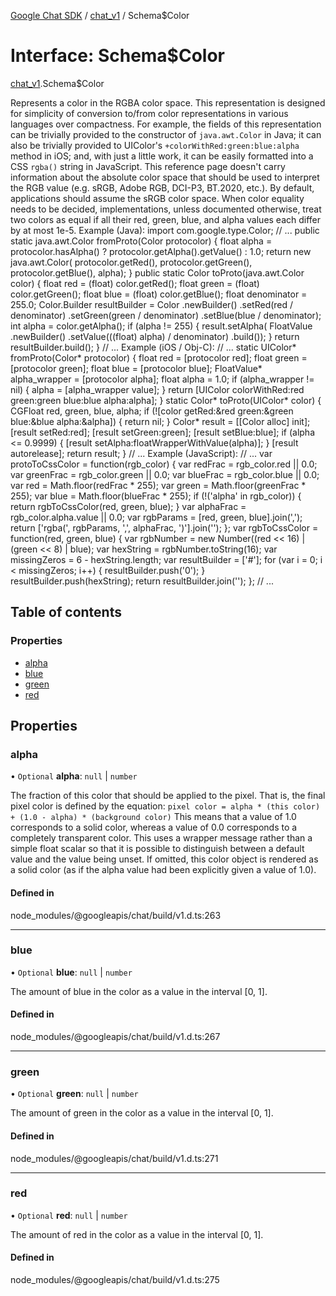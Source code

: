 [Google Chat SDK](../README.md) / [chat\_v1](../modules/chat_v1.md) / Schema$Color

# Interface: Schema$Color

[chat_v1](../modules/chat_v1.md).Schema$Color

Represents a color in the RGBA color space. This representation is designed for simplicity of conversion to/from color representations in various languages over compactness. For example, the fields of this representation can be trivially provided to the constructor of `java.awt.Color` in Java; it can also be trivially provided to UIColor's `+colorWithRed:green:blue:alpha` method in iOS; and, with just a little work, it can be easily formatted into a CSS `rgba()` string in JavaScript. This reference page doesn't carry information about the absolute color space that should be used to interpret the RGB value (e.g. sRGB, Adobe RGB, DCI-P3, BT.2020, etc.). By default, applications should assume the sRGB color space. When color equality needs to be decided, implementations, unless documented otherwise, treat two colors as equal if all their red, green, blue, and alpha values each differ by at most 1e-5. Example (Java): import com.google.type.Color; // ... public static java.awt.Color fromProto(Color protocolor) { float alpha = protocolor.hasAlpha() ? protocolor.getAlpha().getValue() : 1.0; return new java.awt.Color( protocolor.getRed(), protocolor.getGreen(), protocolor.getBlue(), alpha); \} public static Color toProto(java.awt.Color color) { float red = (float) color.getRed(); float green = (float) color.getGreen(); float blue = (float) color.getBlue(); float denominator = 255.0; Color.Builder resultBuilder = Color .newBuilder() .setRed(red / denominator) .setGreen(green / denominator) .setBlue(blue / denominator); int alpha = color.getAlpha(); if (alpha != 255) { result.setAlpha( FloatValue .newBuilder() .setValue(((float) alpha) / denominator) .build()); \} return resultBuilder.build(); \} // ... Example (iOS / Obj-C): // ... static UIColor* fromProto(Color* protocolor) { float red = [protocolor red]; float green = [protocolor green]; float blue = [protocolor blue]; FloatValue* alpha_wrapper = [protocolor alpha]; float alpha = 1.0; if (alpha_wrapper != nil) { alpha = [alpha_wrapper value]; \} return [UIColor colorWithRed:red green:green blue:blue alpha:alpha]; \} static Color* toProto(UIColor* color) { CGFloat red, green, blue, alpha; if (![color getRed:&red green:&green blue:&blue alpha:&alpha]) { return nil; \} Color* result = [[Color alloc] init]; [result setRed:red]; [result setGreen:green]; [result setBlue:blue]; if (alpha <= 0.9999) { [result setAlpha:floatWrapperWithValue(alpha)]; \} [result autorelease]; return result; \} // ... Example (JavaScript): // ... var protoToCssColor = function(rgb_color) { var redFrac = rgb_color.red || 0.0; var greenFrac = rgb_color.green || 0.0; var blueFrac = rgb_color.blue || 0.0; var red = Math.floor(redFrac * 255); var green = Math.floor(greenFrac * 255); var blue = Math.floor(blueFrac * 255); if (!('alpha' in rgb_color)) { return rgbToCssColor(red, green, blue); \} var alphaFrac = rgb_color.alpha.value || 0.0; var rgbParams = [red, green, blue].join(','); return ['rgba(', rgbParams, ',', alphaFrac, ')'].join(''); \}; var rgbToCssColor = function(red, green, blue) { var rgbNumber = new Number((red << 16) | (green << 8) | blue); var hexString = rgbNumber.toString(16); var missingZeros = 6 - hexString.length; var resultBuilder = ['#']; for (var i = 0; i < missingZeros; i++) { resultBuilder.push('0'); \} resultBuilder.push(hexString); return resultBuilder.join(''); \}; // ...

## Table of contents

### Properties

- [alpha](chat_v1.Schema_Color.md#alpha)
- [blue](chat_v1.Schema_Color.md#blue)
- [green](chat_v1.Schema_Color.md#green)
- [red](chat_v1.Schema_Color.md#red)

## Properties

### alpha

• `Optional` **alpha**: ``null`` \| `number`

The fraction of this color that should be applied to the pixel. That is, the final pixel color is defined by the equation: `pixel color = alpha * (this color) + (1.0 - alpha) * (background color)` This means that a value of 1.0 corresponds to a solid color, whereas a value of 0.0 corresponds to a completely transparent color. This uses a wrapper message rather than a simple float scalar so that it is possible to distinguish between a default value and the value being unset. If omitted, this color object is rendered as a solid color (as if the alpha value had been explicitly given a value of 1.0).

#### Defined in

node_modules/@googleapis/chat/build/v1.d.ts:263

___

### blue

• `Optional` **blue**: ``null`` \| `number`

The amount of blue in the color as a value in the interval [0, 1].

#### Defined in

node_modules/@googleapis/chat/build/v1.d.ts:267

___

### green

• `Optional` **green**: ``null`` \| `number`

The amount of green in the color as a value in the interval [0, 1].

#### Defined in

node_modules/@googleapis/chat/build/v1.d.ts:271

___

### red

• `Optional` **red**: ``null`` \| `number`

The amount of red in the color as a value in the interval [0, 1].

#### Defined in

node_modules/@googleapis/chat/build/v1.d.ts:275
